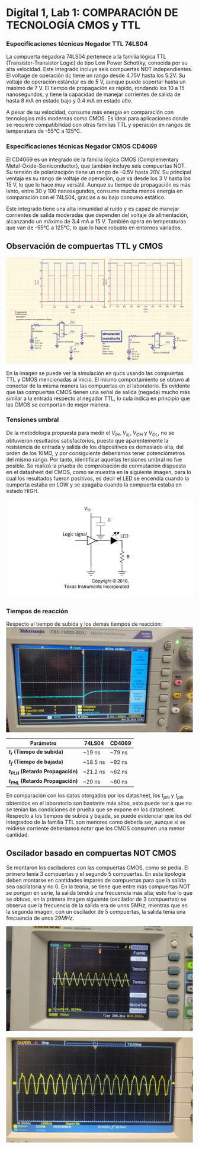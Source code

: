 # Digital 1, Lab 1: COMPARACIÓN DE TECNOLOGÍA CMOS y TTL


### Especificaciones técnicas Negador TTL 74LS04
La compuerta negadora 74LS04 pertenece a la familia lógica TTL (Transistor-Transistor Logic) de tipo Low Power Schottky, conocida por su alta velocidad. Este integrado incluye seis compuertas NOT independientes. El voltage de operación dc tiene un rango desde 4.75V hasta los 5.2V. Su voltaje de operación estándar es de 5 V, aunque puede soportar hasta un máximo de 7 V. El tiempo de propagación es rápido, rondando los 10 a 15 nanosegundos, y tiene la capacidad de manejar corrientes de salida de hasta 8 mA en estado bajo y 0.4 mA en estado alto.

A pesar de su velocidad, consume más energía en comparación con tecnologías más modernas como CMOS. Es ideal para aplicaciones donde se requiere compatibilidad con otras familias TTL y operación en rangos de temperatura de -55°C a 125°C.

### Especificaciones técnicas Negador CMOS CD4069

El CD4069 es un integrado de la familia lógica CMOS (Complementary Metal-Oxide-Semiconductor), que también incluye seis compuertas NOT. Su tensión de polarizacipón tiene un rango de -0.5V hasta 20V. Su principal ventaja es su rango de voltaje de operación, que va desde los 3 V hasta los 15 V, lo que lo hace muy versátil. Aunque su tiempo de propagación es más lento, entre 30 y 100 nanosegundos, consume mucha menos energía en comparación con el 74LS04, gracias a su bajo consumo estático.

Este integrado tiene una alta inmunidad al ruido y es capaz de manejar corrientes de salida moderadas que dependen del voltaje de alimentación, alcanzando un máximo de 3.4 mA a 15 V. También opera en temperaturas que van de -55°C a 125°C, lo que lo hace robusto en entornos variados.

## Observación de compuertas TTL y CMOS
![compuertas](./compuertas.png)

En la imagen se puede ver la simulación en qucs usando las compuertas TTL y CMOS mencionadas al inicio. El mismo comportamiento se obtuvo al conectar de la misma manera las compuertas en el laboratorio. Es evidente que las compuertas CMOS tienen una señal de salida (negada) mucho más similar a la entrada respecto al negador TTL, lo cula indica en principio que las CMOS se comportan de mejor manera.

### Tensiones umbral
De la metodología propuesta para medir el $V_{IH}$, $V_{IL}$, $V_{OH}$ y $V_{OL}$, no se obtuvieron resultados satisfactorios, puesto que aparentemente la resistencia de entrada y salida de los dispositivos es demasiado alta, del orden de los $10M\Omega$, y por consiguiente deberíamos tener potenciómetros del mismo rango. Por tanto, identificar aquellas tensiones umbral no fue posible. Se realizó la prueba de comprobación de conmutación dispuesta en el datasheet del CMOS, como se muestra en la siguiente imagen, para lo cual los resultados fueron positivos, es decir el LED se encendía cuando la cumperta estaba en LOW y se apagaba cuando la compuerta estaba en estado HIGH.

![apli_diodo](./apli_diodo.png)

### Tiempos de reacción
Respecto al tiempo de subida y los demás tiempos de reacción: 
![recuperacion](./recuperacion.jpg)

| **Parámetro**               | **74LS04**          | **CD4069**          |
|-----------------------------|---------------------|---------------------|
| **$t_r$ (Tiempo de subida)** | ~19 ns              | ~79 ns              |
| **$t_f$ (Tiempo de bajada)** | ~18.5 ns              | ~92 ns              |
| **$t_{PLH}$ (Retardo Propagación)** | ~21.2 ns          | ~62 ns              |
| **$t_{PHL}$ (Retardo Propagación)** | ~20 ns          | ~80 ns              |

En comparación con los datos otorgados por los datasheet, los $t_{phl}$ y $t_{plh}$ obtenidos en el laboratorio son bastante más altos, esto puede ser a que no se tenían las condiciones de prueba que se expone en los datasheet. Respecto a los tiempos de subida y bajada, se puede evidenciar que los del integradoo de la familia TTL son menores como debería ser, aunque si se midiése corriente deberíamos notar que los CMOS consumen una menor cantidad.  

## Oscilador basado en compuertas NOT CMOS

Se montaron los osciladores con las compuertas CMOS, como se pedía. El primero tenía 3 compuertas y el segundo 5 compuertas. En esta tipología deben montarse en cantidades impares de compuertas para que la salida sea oscilatoria y no $0$. En la teoría, se tiene que entre más compuertas NOT se pongan en serie, la salida tendrá una frecuencia más alta; esto fue lo que se obtuvo, en la primera imagen siguiente (oscilador de 3 compuertas) se observa que la frecuencia de la salida era de unos $5MHz$, mientras que en la segunda imagen, con un oscilador de 5 compuertas, la salida tenía una frecuencia de unos $29MHz$.   

![3_anillo](./3_anillo.jpg)


![5_anillo](./5_anillo.jpg)




